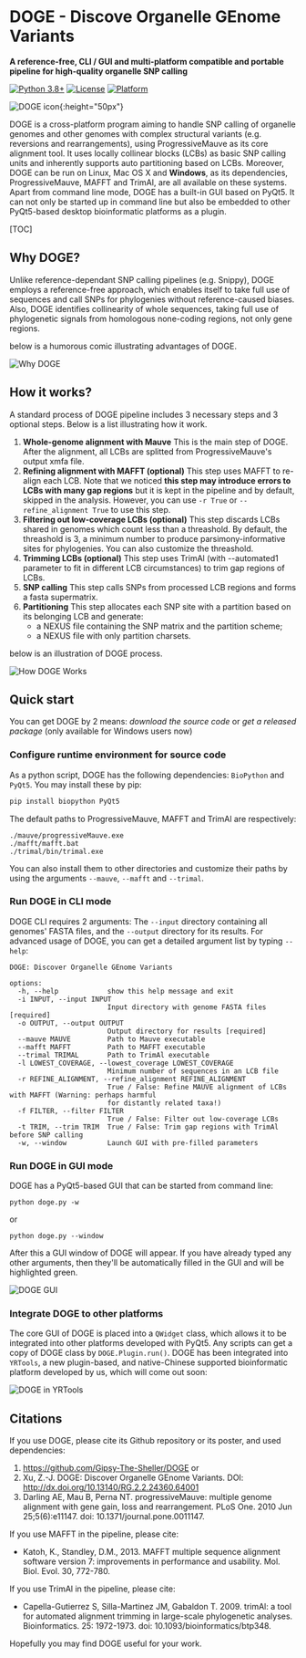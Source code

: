 # DOGE - Discove Organelle GEnome Variants

**A reference-free, CLI / GUI and multi-platform compatible and portable pipeline for high-quality organelle SNP calling**

[![Python 3.8+](https://img.shields.io/badge/python-3.8+-blue.svg)](https://www.python.org/downloads/)
[![License](https://img.shields.io/badge/license-GPL-v3-green.svg)](LICENSE)
[![Platform](https://img.shields.io/badge/platform-Windows%20%7C%20Linux%20%7C%20macOS-lightgrey.svg)]()

![DOGE icon](https://github.com/Gipsy-The-Sheller/DOGE/blob/main/icon.svg){:height="50px"}

DOGE is a cross-platform program aiming to handle SNP calling of organelle genomes and other genomes with complex structural variants (e.g. reversions and rearrangements), using ProgressiveMauve as its core alignment tool. It uses locally collinear blocks (LCBs) as basic SNP calling units and inherently supports auto partitioning based on LCBs. Moreover, DOGE can be run on Linux, Mac OS X and **Windows**, as its dependencies, ProgressiveMauve, MAFFT and TrimAl, are all available on these systems. Apart from command line mode, DOGE has a built-in GUI based on PyQt5. It can not only be started up in command line but also be embedded to other PyQt5-based desktop bioinformatic platforms as a plugin.

[TOC]

## Why DOGE?

Unlike reference-dependant SNP calling pipelines (e.g. Snippy), DOGE employs a reference-free approach, which enables itself to take full use of sequences and call SNPs for phylogenies without reference-caused biases. Also, DOGE identifies collinearity of whole sequences, taking full use of phylogenetic signals from homologous none-coding regions, not only gene regions.

below is a humorous comic illustrating advantages of DOGE.

![Why DOGE](https://github.com/Gipsy-The-Sheller/DOGE/blob/main/artworks/WhyDOGE.png)

## How it works?

A standard process of DOGE pipeline includes 3 necessary steps and 3 optional steps. Below is a list illustrating how it work.

1. **Whole-genome alignment with Mauve** This is the main step of DOGE. After the alignment, all LCBs are splitted from ProgressiveMauve's output xmfa file.
2. **Refining alignment with MAFFT (optional)** This step uses MAFFT to re-align each LCB. Note that we noticed **this step may introduce errors to LCBs with many gap regions** but it is kept in the pipeline and by default, skipped in the analysis. However, you can use `-r True` or `--refine_alignment True` to  use this step.
3. **Filtering out low-coverage LCBs (optional)** This step discards LCBs shared in genomes which count less than a threashold. By default, the threashold is 3, a minimum number to produce parsimony-informative sites for phylogenies. You can also customize the threashold.
4. **Trimming LCBs (optional)** This step uses TrimAl (with --automated1 parameter to fit in different LCB circumstances) to trim gap regions of LCBs.
5. **SNP calling** This step calls SNPs from processed LCB regions and forms a fasta supermatrix.
6. **Partitioning** This step allocates each SNP site with a partition based on its belonging LCB and generate:
   - a NEXUS file containing the SNP matrix and the partition scheme;
   - a NEXUS file with only partition charsets.

below is an illustration of DOGE process.

![How DOGE Works](https://github.com/Gipsy-The-Sheller/DOGE/blob/main/artworks/HowDOGEworks.png)

## Quick start

You can get DOGE by 2 means: *download the source code* or *get a released package* (only available for Windows users now)

### Configure runtime environment for source code

As a python script, DOGE has the following dependencies: `BioPython` and `PyQt5`. You may install these by pip:

```bash
pip install biopython PyQt5
```

The default paths to ProgressiveMauve, MAFFT and TrimAl are respectively:

```
./mauve/progressiveMauve.exe
./mafft/mafft.bat
./trimal/bin/trimal.exe
```

You can also install them to other directories and customize their paths by using the arguments `--mauve`, `--mafft` and `--trimal`.

### Run DOGE in CLI mode

DOGE CLI requires 2 arguments: The `--input` directory containing all genomes' FASTA files, and the `--output` directory for its results. For advanced usage of DOGE, you can get a detailed argument list by typing `--help`:

```
DOGE: Discover Organelle GEnome Variants

options:
  -h, --help            show this help message and exit
  -i INPUT, --input INPUT
                        Input directory with genome FASTA files [required]
  -o OUTPUT, --output OUTPUT
                        Output directory for results [required]
  --mauve MAUVE         Path to Mauve executable
  --mafft MAFFT         Path to MAFFT executable
  --trimal TRIMAL       Path to TrimAl executable
  -l LOWEST_COVERAGE, --lowest_coverage LOWEST_COVERAGE
                        Minimum number of sequences in an LCB file
  -r REFINE_ALIGNMENT, --refine_alignment REFINE_ALIGNMENT
                        True / False: Refine MAUVE alignment of LCBs with MAFFT (Warning: perhaps harmful  
                        for distantly related taxa!)
  -f FILTER, --filter FILTER
                        True / False: Filter out low-coverage LCBs
  -t TRIM, --trim TRIM  True / False: Trim gap regions with TrimAl before SNP calling
  -w, --window          Launch GUI with pre-filled parameters
```

### Run DOGE in GUI mode

DOGE has a PyQt5-based GUI that can be started from command line:

```
python doge.py -w
```

or

```
python doge.py --window
```

After this a GUI window of DOGE will appear. If you have already typed any other arguments, then they'll be automatically filled in the GUI and will be highlighted green.

![DOGE GUI](https://github.com/Gipsy-The-Sheller/DOGE/blob/main/artworks/DOGE-GUI.png)

### Integrate DOGE to other platforms

The core GUI of DOGE is placed into a `QWidget` class, which allows it to be integrated into other platforms developed with PyQt5. Any scripts can get a copy of DOGE class by `DOGE.Plugin.run()`. DOGE has been integrated into `YRTools`, a new plugin-based, and native-Chinese supported bioinformatic platform developed by us, which will come out soon:

![DOGE in YRTools](https://github.com/Gipsy-The-Sheller/DOGE/blob/main/artworks/DOGE-YRTools.png)

## Citations

If you use DOGE, please cite its Github repository or its poster, and used dependencies:

1. https://github.com/Gipsy-The-Sheller/DOGE or
2. Xu, Z.-J. DOGE: Discover Organelle GEnome Variants. DOI: http://dx.doi.org/10.13140/RG.2.2.24360.64001
3. Darling AE, Mau B, Perna NT. progressiveMauve: multiple genome alignment with gene gain, loss and rearrangement. PLoS One. 2010 Jun 25;5(6):e11147. doi: 10.1371/journal.pone.0011147.

If you use MAFFT in the pipeline, please cite:
- Katoh, K., Standley, D.M., 2013. MAFFT multiple sequence alignment software version 7: improvements in performance and usability. Mol. Biol. Evol. 30, 772-780.

If you use TrimAl in the pipeline, please cite:
- Capella-Gutierrez S, Silla-Martinez JM, Gabaldon T. 2009. trimAl: a tool for automated alignment trimming in large-scale phylogenetic analyses. Bioinformatics. 25: 1972-1973. doi: 10.1093/bioinformatics/btp348.

Hopefully you may find DOGE useful for your work.